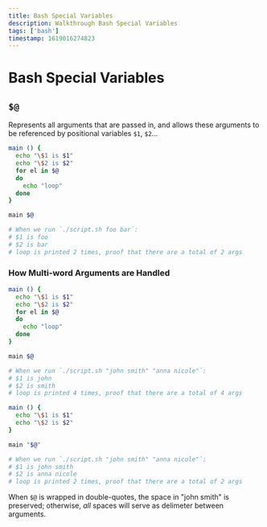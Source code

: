 ```yaml
---
title: Bash Special Variables
description: Walkthrough Bash Special Variables 
tags: ['bash']
timestamp: 1619016274823
---
```


# Bash Special Variables

## `$@`
Represents all arguments that are passed in, and allows these arguments to be referenced by positional variables `$1`, `$2`...

```bash
main () {
  echo "\$1 is $1"
  echo "\$2 is $2"
  for el in $@
  do 
    echo "loop"
  done
}

main $@

# When we run `./script.sh foo bar`:
# $1 is foo
# $2 is bar
# loop is printed 2 times, proof that there are a total of 2 args
```

### How Multi-word Arguments are Handled

```bash
main () {
  echo "\$1 is $1"
  echo "\$2 is $2"
  for el in $@
  do 
    echo "loop"
  done
}

main $@

# When we run `./script.sh "john smith" "anna nicole"`:
# $1 is john
# $2 is smith
# loop is printed 4 times, proof that there are a total of 4 args
```

```bash
main () {
  echo "\$1 is $1"
  echo "\$2 is $2"
}

main "$@"

# When we run `./script.sh "john smith" "anna nicole"`:
# $1 is john smith
# $2 is anna nicole
# loop is printed 2 times, proof that there are a total of 2 args
```

When `$@` is wrapped in double-quotes, the space in "john smith" is preserved; otherwise, *all* spaces will serve as delimeter between arguments.

<PostDate />
<PageTags />
